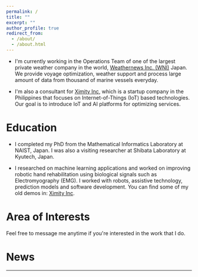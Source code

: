 ```yaml
---
permalink: /
title: ""
excerpt: ""
author_profile: true
redirect_from:
  - /about/
  - /about.html
---
```


* I'm currently working in the Operations Team of one of the largest private weather company in the world, [Weathernews Inc. (WNI)](https://global.weathernews.com/your-industry/shipping/) Japan. We provide voyage optimization, weather support and process large amount of data from thousand of marine vessels everyday.

* I'm also a consultant for [Ximity Inc](https://ximity.net/), which is a startup company in the Philippines that focuses on Internet-of-Things (IoT) based technologies. Our goal is to introduce IoT and AI platforms for optimizing services.

Education
======
* I completed my PhD from the Mathematical Informatics Laboratory at NAIST, Japan. I was also a visiting researcher at Shibata Laboratory at Kyutech, Japan.

* I researched on machine learning applications and worked on improving robotic hand rehabilitation using biological signals such as Electromyography (EMG). I worked with robots, assistive technology, prediction models and software development. You can find some of my old demos in: [Ximity Inc](https://www.youtube.com/user/ShibataLab).


Area of Interests
======



Feel free to message me anytime if you're interested in the work that I do.

News
======
------
